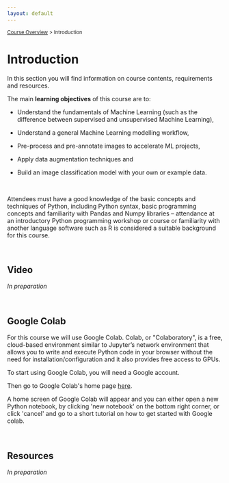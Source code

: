 ```yaml
---
layout: default
---
```


<sub>[Course Overview](index.md) > Introduction</sub>

# Introduction

In this section you will find information on course contents, requirements and resources.

The main **learning objectives** of this course are to:

 - Understand the fundamentals of Machine Learning (such as the difference between supervised and unsupervised Machine Learning),

 - Understand a general Machine Learning modelling workflow,

 - Pre-process and pre-annotate images to accelerate ML projects,

 - Apply data augmentation techniques and

 - Build an image classification model with your own or example data.

<br/>

Attendees must have a good knowledge of the basic concepts and techniques of Python, including Python syntax, basic programming concepts and familiarity with Pandas and Numpy libraries – attendance at an introductory Python programming workshop or course or familiarity with another language software such as R is considered a suitable background for this course.

<br/>

 ## Video

_In preparation_

<!--<details open="" class="details-reset border rounded-2">
  <summary class="px-3 py-2 border-bottom">
    <svg aria-hidden="true" viewBox="0 0 16 16" version="1.1" data-view-component="true" height="16" width="16" class="octicon octicon-device-camera-video">
    <path fill-rule="evenodd" d="..."></path>
</svg>
    <span aria-label="Video description dotnet-evergreen.mp4" class="m-1"></span>
    <span class="dropdown-caret"></span>
  </summary>
  <video src="https://user-images.githubusercontent.com/169707/126715420-991ad821-9ac8-4b66-b79e-e0966e0f3a89.mp4" data-canonical-src="https://user-images.githubusercontent.com/169707/126715420-991ad821-9ac8-4b66-b79e-e0966e0f3a89.mp4" controls="controls" muted="muted" class="d-block rounded-bottom-2 width-fit" width="100%" height="auto">
  </video>
</details>-->


<br/>

## Google Colab

For this course we will use Google Colab. Colab, or "Colaboratory", is a free, cloud-based environment similar to Jupyter’s network environment that allows you to write and execute Python code in your browser without the need for installation/configuration and it also provides free access to GPUs.

To start using Google Colab, you will need a Google account.

Then go to Google Colab's home page [here](https://colab.research.google.com/).

A home screen of Google Colab will appear and you can either open a new Python notebook, by clicking 'new notebook' on the bottom right corner, or click 'cancel' and go to a short tutorial on how to get started with Google colab.

<br/>

## Resources

_In preparation_
 